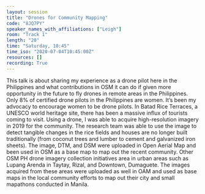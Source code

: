 ```yaml
---
layout: session
title: "Drones for Community Mapping"
code: "8JQ7PY"
speaker_names_with_affiliations: ["Leigh"]
room: "Track 1"
length: "20"
time: "Saturday, 10:45"
time_iso: "2020-07-04T10:45:00Z"
resources: []
recording: True
---
```

This talk is about sharing my experience as a drone pilot here in the Philippines and what contributions in OSM it can do if given more opportunity in the future to fly drones in remote areas in the Philippines. Only 8% of certified drone pilots in the Philippines are women. It’s been my advocacy to encourage women to be drone pilots. In Batad Rice Terraces, a UNESCO world heritage site, there has been a massive influx of tourists coming to visit. Using a drone, I was able to acquire high-resolution imagery in 2019 for the community. The research team was able to use the image to detect tangible changes in the rice fields and houses are no longer built traditionally (from coconut trees and lumber to cement and galvanized iron sheets). The image, DTM, and DSM were uploaded in Open Aerial Map and been used in OSM as a base map to map out the recent community. Other OSM PH drone imagery collection initiatives area in urban areas such as Lupang Arenda in Taytay, Rizal, and Downtown, Dumaguete. The images acquired from these areas were uploaded as well in OAM and used as base maps in the local community efforts to map out their city and small mapathons conducted in Manila.
